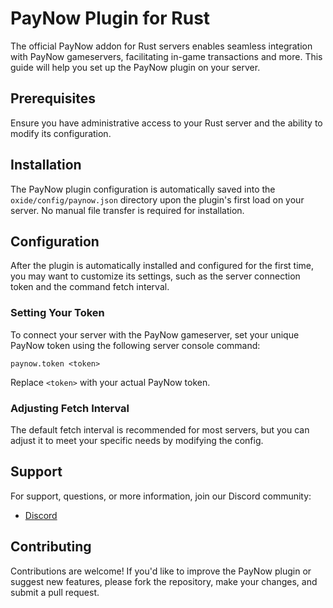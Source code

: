 # PayNow Plugin for Rust

The official PayNow addon for Rust servers enables seamless integration with PayNow gameservers, facilitating in-game transactions and more. This guide will help you set up the PayNow plugin on your server.

## Prerequisites

Ensure you have administrative access to your Rust server and the ability to modify its configuration.

## Installation

The PayNow plugin configuration is automatically saved into the `oxide/config/paynow.json` directory upon the plugin's first load on your server. No manual file transfer is required for installation.

## Configuration

After the plugin is automatically installed and configured for the first time, you may want to customize its settings, such as the server connection token and the command fetch interval.

### Setting Your Token

To connect your server with the PayNow gameserver, set your unique PayNow token using the following server console command:

```plaintext
paynow.token <token>
```

Replace `<token>` with your actual PayNow token.

### Adjusting Fetch Interval

The default fetch interval is recommended for most servers, but you can adjust it to meet your specific needs by modifying the config.

## Support

For support, questions, or more information, join our Discord community:

- [Discord](https://discord.gg/paynow)

## Contributing

Contributions are welcome! If you'd like to improve the PayNow plugin or suggest new features, please fork the repository, make your changes, and submit a pull request.
